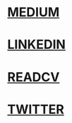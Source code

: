 # [MEDIUM](https://medium.com/@dverasc)
# [LINKEDIN](https://www.linkedin.com/in/diego-veras/)
# [READCV](https://read.cv/dverasc)
# [TWITTER](https://twitter.com/diegov97)